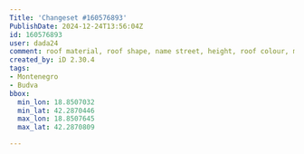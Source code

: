 ```yaml
---
Title: 'Changeset #160576893'
PublishDate: 2024-12-24T13:56:04Z
id: 160576893
user: dada24
comment: roof material, roof shape, name street, height, roof colour, moving areas
created_by: iD 2.30.4
tags:
- Montenegro
- Budva
bbox:
  min_lon: 18.8507032
  min_lat: 42.2870446
  max_lon: 18.8507645
  max_lat: 42.2870809

---
```

